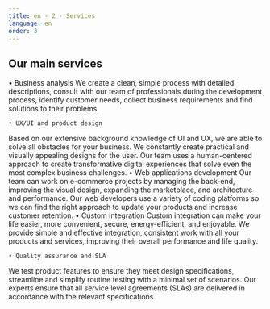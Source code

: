```yaml
---
title: en - 2 - Services
language: en
order: 3
---
```

<div class="title-block center"><h2>Our main services</h2></div>
<div class="content-block">
<div class="sevices-list">    • Business analysis
We create a clean, simple process with detailed descriptions, consult with our team of professionals during the development process, identify customer needs, collect business requirements and find solutions to their problems.

    • UX/UI and product design
Based on our extensive background knowledge of UI and UX, we are able to solve all obstacles for your business. We constantly create practical and visually appealing designs for the user. Our team uses a human-centered approach to create transformative digital experiences that solve even the most complex business challenges.
    • Web applications development 
Our team can work on e-commerce projects by managing the back-end, improving the visual design, expanding the marketplace, and architecture and performance. Our web developers use a variety of coding platforms so we can find the right approach to update your products and increase customer retention.
    • Custom integration
Custom integration can make your life easier, more convenient, secure, energy-efficient, and enjoyable. We provide simple and effective integration, consistent work with all your products and services, improving their overall performance and life quality.

    • Quality assurance and SLA
We test product features to ensure they meet design specifications, streamline and simplify routine testing with a minimal set of scenarios. Our experts ensure that all service level agreements (SLAs) are delivered in accordance with the relevant specifications.
</div>
</div>